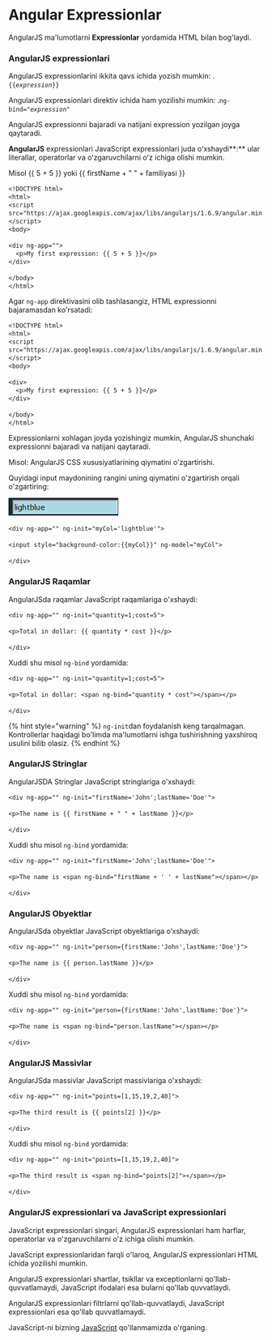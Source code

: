 # Angular Expressionlar

AngularJS ma'lumotlarni **Expressionlar** yordamida HTML bilan bog'laydi.

### AngularJS expressionlari

AngularJS expressionlarini ikkita qavs ichida yozish mumkin: .`{{`_`expression`_`}}`

AngularJS expressionlari direktiv ichida ham yozilishi mumkin: .`ng-bind="`_`expression`_`"`

AngularJS expressionni bajaradi va natijani expression yozilgan joyga qaytaradi.

**AngularJS** expressionlari JavaScript expressionlari juda oʻxshaydi**:** ular literallar, operatorlar va oʻzgaruvchilarni oʻz ichiga olishi mumkin.

Misol \{{ 5 + 5 \}} yoki \{{ firstName + " " + familiyasi \}}

```
<!DOCTYPE html>
<html>
<script src="https://ajax.googleapis.com/ajax/libs/angularjs/1.6.9/angular.min.js"></script>
<body>

<div ng-app="">
  <p>My first expression: {{ 5 + 5 }}</p>
</div>

</body>
</html>
```

Agar `ng-app` direktivasini olib tashlasangiz, HTML expressionni bajaramasdan ko'rsatadi:

```
<!DOCTYPE html>
<html>
<script src="https://ajax.googleapis.com/ajax/libs/angularjs/1.6.9/angular.min.js"></script>
<body>

<div>
  <p>My first expression: {{ 5 + 5 }}</p>
</div>

</body>
</html>

```

Expressionlarni xohlagan joyda yozishingiz mumkin, AngularJS shunchaki expressionni bajaradi va natijani qaytaradi.

Misol: AngularJS CSS xususiyatlarining qiymatini o'zgartirishi.

Quyidagi input maydonining rangini uning qiymatini o'zgartirish orqali o'zgartiring:

![](<../../.gitbook/assets/image (97).png>)

```
<div ng-app="" ng-init="myCol='lightblue'">

<input style="background-color:{{myCol}}" ng-model="myCol">

</div>
```

### AngularJS Raqamlar

AngularJSda raqamlar JavaScript raqamlariga o'xshaydi:

```
<div ng-app="" ng-init="quantity=1;cost=5">

<p>Total in dollar: {{ quantity * cost }}</p>

</div>
```

Xuddi shu misol `ng-bind` yordamida:

```
<div ng-app="" ng-init="quantity=1;cost=5">

<p>Total in dollar: <span ng-bind="quantity * cost"></span></p>

</div>
```

{% hint style="warning" %}
`ng-init`dan foydalanish keng tarqalmagan. Kontrollerlar haqidagi bo'limda ma'lumotlarni ishga tushirishning yaxshiroq usulini bilib olasiz.
{% endhint %}

### AngularJS Stringlar

AngularJSDA Stringlar JavaScript stringlariga o'xshaydi:

```
<div ng-app="" ng-init="firstName='John';lastName='Doe'">

<p>The name is {{ firstName + " " + lastName }}</p>

</div>
```

Xuddi shu misol `ng-bind` yordamida:

```
<div ng-app="" ng-init="firstName='John';lastName='Doe'">

<p>The name is <span ng-bind="firstName + ' ' + lastName"></span></p>

</div>
```

### AngularJS Obyektlar

AngularJSda obyektlar JavaScript obyektlariga o‘xshaydi:

```
<div ng-app="" ng-init="person={firstName:'John',lastName:'Doe'}">

<p>The name is {{ person.lastName }}</p>

</div>
```

Xuddi shu misol `ng-bind` yordamida:

```
<div ng-app="" ng-init="person={firstName:'John',lastName:'Doe'}">

<p>The name is <span ng-bind="person.lastName"></span></p>

</div>
```

### AngularJS Massivlar

AngularJSda massivlar JavaScript massivlariga o'xshaydi:

```
<div ng-app="" ng-init="points=[1,15,19,2,40]">

<p>The third result is {{ points[2] }}</p>

</div>
```

Xuddi shu misol `ng-bind` yordamida:

```
<div ng-app="" ng-init="points=[1,15,19,2,40]">

<p>The third result is <span ng-bind="points[2]"></span></p>

</div>
```

### AngularJS expressionlari va JavaScript expressionlari

JavaScript expressionlari singari, AngularJS expressionlari ham harflar, operatorlar va o'zgaruvchilarni o'z ichiga olishi mumkin.

JavaScript expressionlaridan farqli o'laroq, AngularJS expressionlari HTML ichida yozilishi mumkin.

AngularJS expressionlari shartlar, tsikllar va exceptionlarni qo'llab-quvvatlamaydi, JavaScript ifodalari esa bularni qo'llab quvvatlaydi.

AngularJS expressionlari filtrlarni qo'llab-quvvatlaydi, JavaScript expressionlari esa qo'llab quvvatlamaydi.

JavaScript-ni bizning [JavaScript](broken-reference) qo'llanmamizda o'rganing.
